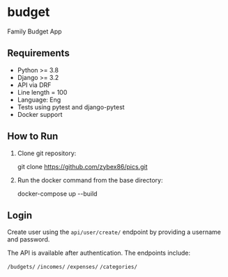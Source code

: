 # budget
Family Budget App

## Requirements

* Python >= 3.8
* Django >= 3.2
* API via DRF
* Line length = 100
* Language: Eng
* Tests using pytest and django-pytest
* Docker support

## How to Run

1. Clone git repository:

    git clone https://github.com/zybex86/pics.git

1. Run the docker command from the base directory:

    docker-compose up --build

## Login

Create user using the `api/user/create/` endpoint by providing a username and password.

The API is available after authentication. The endpoints include:

`/budgets/`
`/incomes/`
`/expenses/`
`/categories/`
